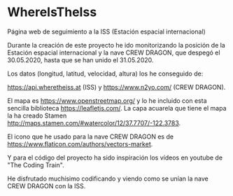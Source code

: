 # WhereIsTheIss

Página web de seguimiento a la ISS (Estación espacial internacional)

Durante la creación de este proyecto he ido monitorizando la posición de la Estación espacial internacional y la nave CREW DRAGON, que despegó el 30.05.2020, hasta que se han unido el 31.05.2020.

Los datos (longitud, latitud, velocidad, altura) los he conseguido de:

https://api.wheretheiss.at (ISS) y https://www.n2yo.com/ (CREW DRAGON).

El mapa es https://www.openstreetmap.org/ y lo he incluido con esta sencilla biblioteca https://leafletjs.com/. 
La capa acuarela que tiene el mapa la ha creado Stamen http://maps.stamen.com/#watercolor/12/37.7707/-122.3783.

El icono que he usado para la nave CREW DRAGON es de https://www.flaticon.com/authors/vectors-market.

Y para el código del proyecto ha sido inspiración los vídeos en youtube de "The Coding Train".

He disfrutado muchísimo codificando y viendo como se unían la nave CREW DRAGON con la ISS.






